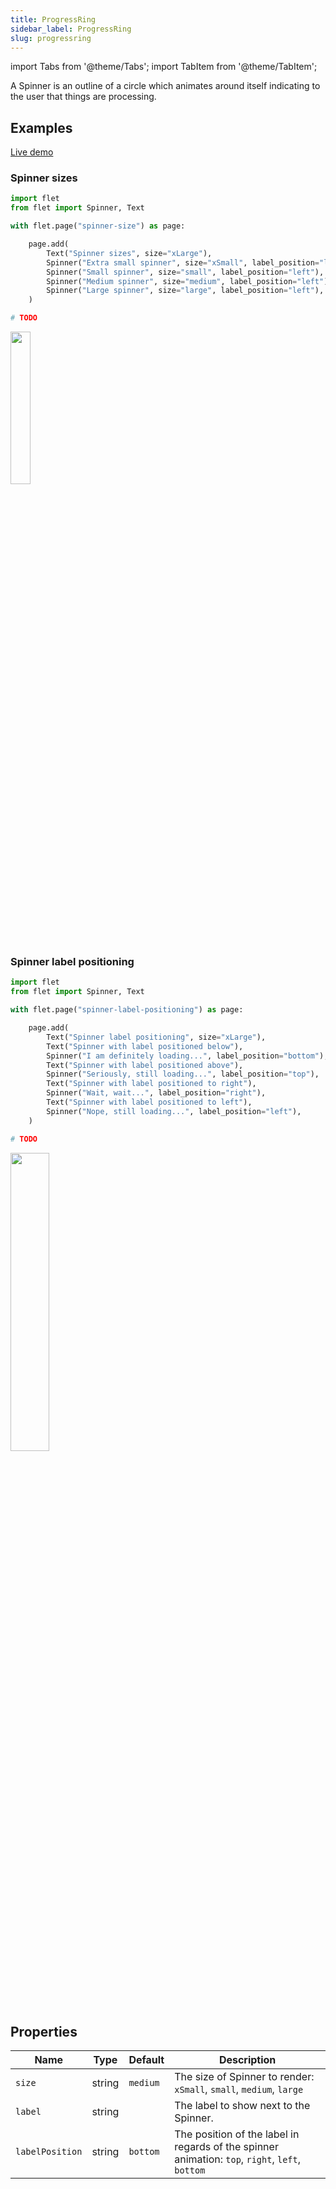 ```yaml
---
title: ProgressRing
sidebar_label: ProgressRing
slug: progressring
---
```

import Tabs from '@theme/Tabs';
import TabItem from '@theme/TabItem';

A Spinner is an outline of a circle which animates around itself indicating to the user that things are processing.

## Examples

[Live demo](https://python-spinner-example.pgletio.repl.co)

### Spinner sizes

<Tabs groupId="language">
  <TabItem value="python" label="Python" default>

```python
import flet
from flet import Spinner, Text

with flet.page("spinner-size") as page:

    page.add(
        Text("Spinner sizes", size="xLarge"),
        Spinner("Extra small spinner", size="xSmall", label_position="left"),
        Spinner("Small spinner", size="small", label_position="left"),
        Spinner("Medium spinner", size="medium", label_position="left"),
        Spinner("Large spinner", size="large", label_position="left"),
    )
```
  </TabItem>
  <TabItem value="powershell" label="PowerShell">

```powershell
# TODO
```

  </TabItem>
</Tabs>

<img src="/img/docs/controls/spinner/spinner-size.gif" width="25%" />

### Spinner label positioning

<Tabs groupId="language">
  <TabItem value="python" label="Python" default>

```python
import flet
from flet import Spinner, Text

with flet.page("spinner-label-positioning") as page:

    page.add(
        Text("Spinner label positioning", size="xLarge"),
        Text("Spinner with label positioned below"),
        Spinner("I am definitely loading...", label_position="bottom"),
        Text("Spinner with label positioned above"),
        Spinner("Seriously, still loading...", label_position="top"),
        Text("Spinner with label positioned to right"),
        Spinner("Wait, wait...", label_position="right"),
        Text("Spinner with label positioned to left"),
        Spinner("Nope, still loading...", label_position="left"),
    )

```
  </TabItem>
  <TabItem value="powershell" label="PowerShell">

```powershell
# TODO
```

  </TabItem>
</Tabs>

<img src="/img/docs/controls/spinner/spinner-label-positioning.gif" width="35%" />

## Properties

| Name           | Type    | Default | Description |
| -------------- | ------- | ------- | ----------- |
| `size`         | string  | `medium` | The size of Spinner to render: `xSmall`, `small`, `medium`, `large` |
| `label`        | string  |          | The label to show next to the Spinner. |
| `labelPosition` | string  | `bottom` | The position of the label in regards of the spinner animation: `top`, `right`, `left`, `bottom` |
